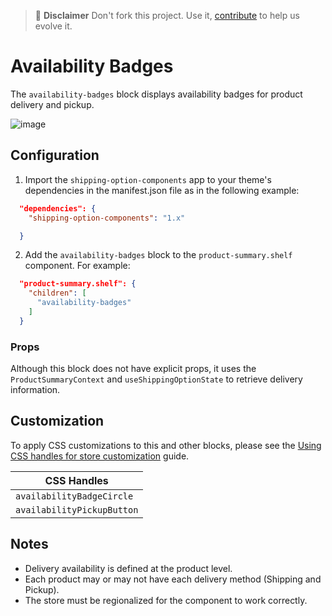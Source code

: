 >📢 **Disclaimer** Don't fork this project. Use it, [contribute](https://github.com/vtex-apps/shipping-option-components) to help us evolve it. 

# Availability Badges


The `availability-badges` block displays availability badges for product delivery and pickup.


![image](https://cdn.jsdelivr.net/gh/vtexdocs/dev-portal-content@main/images/vtex-store-components-infocard-0.png)

## Configuration

1. Import the `shipping-option-components` app to your theme's dependencies in the manifest.json file as in the following example:

```json
  "dependencies": {
    "shipping-option-components": "1.x"

  }
```

2. Add the `availability-badges` block to the `product-summary.shelf` component. For example:

```json
  "product-summary.shelf": {
    "children": [
      "availability-badges"
    ]
  }
```

### Props

Although this block does not have explicit props, it uses the `ProductSummaryContext` and `useShippingOptionState` to retrieve delivery information.


## Customization

To apply CSS customizations to this and other blocks, please see the [Using CSS handles for store customization](https://developers.vtex.com/docs/guides/vtex-io-documentation-using-css-handles-for-store-customization) guide.

| CSS Handles                   |
| ----------------------------- |
| `availabilityBadgeCircle`     |
| `availabilityPickupButton`    |

## Notes
- Delivery availability is defined at the product level.
- Each product may or may not have each delivery method (Shipping and Pickup).
- The store must be regionalized for the component to work correctly.

